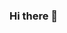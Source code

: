 ### Hi there 👋

<!--
**mehervalechha/mehervalechha** is a ✨ _special_ ✨ repository because its `README.md` (this file) appears on your GitHub profile.

Here are some ideas to get you started:

- 🔭 I’m currently working on my assignments 
- 🌱 I’m currently learning webdesign 
- 👯 I’m looking to collaborate on multiple webdesign projects 
- 🤔 I’m looking for help with nothing as of now 
- 💬 Ask me about my background
- 📫 How to reach me: mvalechh@iu.edu
- 😄 Pronouns: she/her 
- ⚡ Fun fact: I am an Indian but I am born and brought up in Africa 
-->

